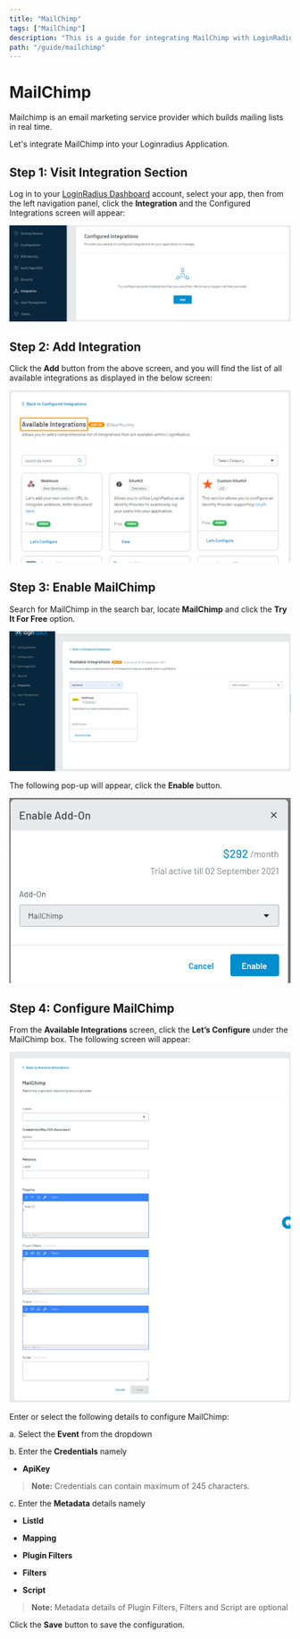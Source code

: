 ```yaml
---
title: "MailChimp"
tags: ["MailChimp"]
description: "This is a guide for integrating MailChimp with LoginRadius services."
path: "/guide/mailchimp"
---
```


# MailChimp

Mailchimp is an email marketing service provider which builds mailing lists in real time.

Let's integrate MailChimp into your Loginradius Application.

## Step 1: Visit Integration Section

Log in to your <a href="https://dashboard.loginradius.com/dashboard" target="_blank">LoginRadius Dashboard</a> account, select your app, then from the left navigation panel, click the **Integration** and the Configured Integrations screen will appear:

   ![alt_text](../../assets/blog-common/configured-integration.png "image_tooltip")

## Step 2: Add Integration

Click the **Add** button from the above screen, and you will find the list of all available integrations as displayed in the below screen:

   ![alt_text](images/available-integration.png "image_tooltip")

## Step 3: Enable MailChimp

Search for MailChimp in the search bar, locate **MailChimp** and click the **Try It For Free** option. 

   ![alt_text](images/mailchimp1.png "image_tooltip")

The following pop-up will appear, click the **Enable** button.

   ![alt_text](images/mailchimp2.png "image_tooltip")

## Step 4: Configure MailChimp

From the **Available Integrations** screen, click the **Let’s Configure** under the MailChimp box. The following screen will appear:

   ![alt_text](images/mailchimp3.png "image_tooltip")

Enter or select the following details to configure MailChimp:

a. Select the **Event** from the dropdown

b. Enter the **Credentials** namely 
   
   * **ApiKey**

> **Note:** Credentials can contain maximum of 245 characters.

c. Enter the **Metadata** details namely

   * **ListId**

   * **Mapping**

   * **Plugin Filters**

   * **Filters**

   * **Script**

> **Note:** Metadata details of Plugin Filters, Filters and Script are optional

Click the **Save** button to save the configuration.